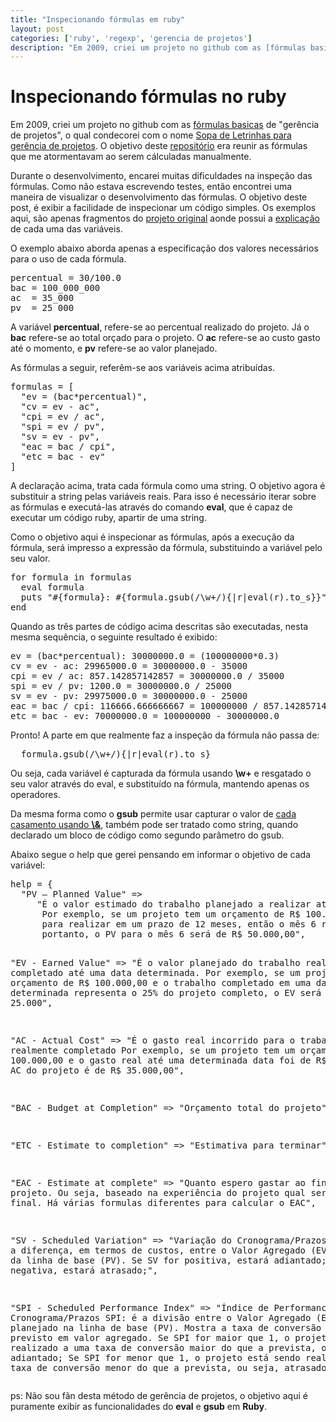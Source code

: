 ```yaml
---
title: "Inspecionando fórmulas em ruby"
layout: post
categories: ['ruby', 'regexp', 'gerencia de projetos']
description: "Em 2009, criei um projeto no github com as [fórmulas basicas][github-sl-for-gp] de "gerência de projetos", o qual condecorei com o nome [Sopa de Letrinhas pa..."
---
```

# Inspecionando fórmulas no ruby

Em 2009, criei um projeto no github com as [fórmulas basicas][github-sl-for-gp] de "gerência de projetos", o qual condecorei com o nome [Sopa de Letrinhas para gerência de projetos][github-sl-for-gp]. O objetivo deste [repositório][github-sl-for-gp] era reunir as fórmulas que me atormentavam ao serem cálculadas manualmente.

Durante o desenvolvimento, encarei muitas dificuldades na inspeção das fórmulas. Como não estava escrevendo testes, então encontrei uma maneira de visualizar o desenvolvimento das fórmulas. O objetivo deste post, é exibir a facilidade de inspecionar um código simples. Os exemplos aqui, são apenas fragmentos do [projeto original][bac] aonde possui a [explicação][bac] de cada uma das variáveis.

O exemplo abaixo aborda apenas a especificação dos valores necessários para o uso de cada fórmula. 

<div><pre class="prettyprint">
percentual = 30/100.0
bac = 100_000_000
ac  = 35_000
pv  = 25_000 
</pre></div>

A variável **percentual**, refere-se ao percentual realizado do projeto.
Já o **bac** refere-se ao total orçado para o projeto. O **ac** refere-se ao custo gasto até o momento, e **pv** refere-se ao valor planejado.


As fórmulas a seguir, referêm-se aos variáveis acima atribuídas.

<div><pre class="prettyprint">
formulas = [
  "ev = (bac*percentual)",
  "cv = ev - ac",
  "cpi = ev / ac",
  "spi = ev / pv",
  "sv = ev - pv",
  "eac = bac / cpi",
  "etc = bac - ev"
]
</pre></div>

A declaração acima, trata cada fórmula como uma string. O objetivo agora é substituir a string pelas variáveis reais. Para isso é necessário iterar sobre as fórmulas e executá-las através do comando **eval**, que é capaz de executar um código ruby, apartir de uma string.

Como o objetivo aqui é inspecionar as fórmulas, após a execução da fórmula, será impresso a expressão da fórmula, substituindo a variável pelo seu valor.

<div><pre class="prettyprint">
for formula in formulas 
  eval formula
  puts "#{formula}: #{formula.gsub(/\w+/){|r|eval(r).to_s}}"
end
</pre></div>

Quando as três partes de código acima descritas são executadas, nesta mesma sequência, o seguinte resultado é exibido:

<div><pre class="prettyprint">
ev = (bac*percentual): 30000000.0 = (100000000*0.3)
cv = ev - ac: 29965000.0 = 30000000.0 - 35000
cpi = ev / ac: 857.142857142857 = 30000000.0 / 35000
spi = ev / pv: 1200.0 = 30000000.0 / 25000
sv = ev - pv: 29975000.0 = 30000000.0 - 25000
eac = bac / cpi: 116666.666666667 = 100000000 / 857.142857142857
etc = bac - ev: 70000000.0 = 100000000 - 30000000.0
</pre></div>

Pronto! A parte em que realmente faz a inspeção da fórmula não passa de: 

<div><pre class="prettyprint">
  formula.gsub(/\w+/){|r|eval(r).to_s}
</pre></div>

Ou seja, cada variável é capturada da fórmula usando **\w+** e resgatado o seu valor através do eval, e substituído na fórmula, mantendo apenas os operadores. 

Da mesma forma como o **gsub** permite usar capturar o valor de [cada casamento usando **\\&amp;**][regex-sinatra], também pode ser tratado como string, quando declarado um bloco de código como segundo parâmetro do gsub. 

Abaixo segue o help que gerei pensando em informar o objetivo de cada variável:

<div><pre class="prettyprint">
help = {
  "PV – Planned Value" => 
     "É o valor estimado do trabalho planejado a realizar até uma data determinada.
      Por exemplo, se um projeto tem um orçamento de R$ 100.000,00
      para realizar em um prazo de 12 meses, então o mês 6 representará o 50% do trabalho do projeto, 
      portanto, o PV para o mês 6 será de R$ 50.000,00",

  "EV - Earned Value" => 
      "É o valor planejado do trabalho realmente completado até uma data determinada.
       Por exemplo, se um projeto tem um orçamento de R$ 100.000,00 
       e o trabalho completado em uma data determinada representa o 25% do projeto completo, 
       o EV será de R$ 25.000",

  "AC - Actual Cost" =>
      "É o gasto real incorrido para o trabalho realmente completado 
       Por exemplo, se um projeto tem um orçamento de R$ 100.000,00 
       e o gasto real até uma determinada data foi de R$ 35.000,00 
       o AC do projeto é de R$ 35.000,00",
        
  "BAC - Budget at Completion" => "Orçamento total do projeto",

  "ETC - Estimate to completion" => "Estimativa para terminar",

  "EAC - Estimate at complete" => "Quanto espero gastar ao final do projeto. 
       Ou seja, baseado na experiência do projeto qual será o custo final. 
       Há várias formulas diferentes para calcular o EAC",

  "SV - Scheduled Variation" => "Variação do Cronograma/Prazos
       SV é a diferença, em termos de custos, entre o Valor Agregado (EV) 
       e a agenda da linha de base (PV). Se SV for positiva, estará adiantado;
       Se SV for negativa, estará atrasado;",

   "SPI - Scheduled Performance Index" => "Índice de Performance do Cronograma/Prazos
    SPI: é a divisão entre o Valor Agregado (EV) e o valor planejado na linha de base (PV).
    Mostra a taxa de conversão do valor previsto em valor agregado. Se SPI for maior que 1,
    o projeto está sendo realizado a uma taxa de conversão maior do que a prevista, ou seja, adiantado; 
    Se SPI for menor que 1, o projeto está sendo realizado a uma taxa de conversão menor do que a prevista, 
    ou seja, atrasado;"
}
</pre></div>

ps: Não sou fãn desta método de gerência de projetos, o objetivo aqui é puramente exibir as funcionalidades do **eval** e **gsub** em **Ruby**.

[github-sl-for-gp]: http://github.com/jonatas/SL-FOR-GP
[bac]: http://github.com/jonatas/SL-FOR-GP/blob/master/bac.rb
[regex-sinatra]: /regexp/ruby/sinatra/2010/02/16/inspecionando-regexp-com-sinatra.html
